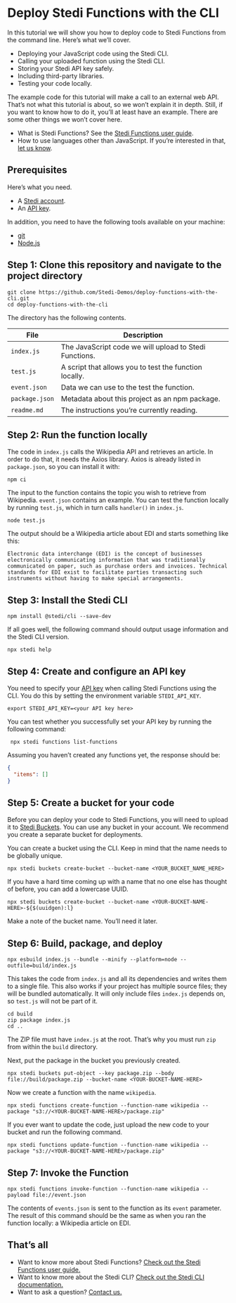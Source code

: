 # Deploy Stedi Functions with the CLI

In this tutorial we will show you how to deploy code to Stedi Functions from the command line. Here’s what we’ll cover.

- Deploying your JavaScript code using the Stedi CLI.
- Calling your uploaded function using the Stedi CLI.
- Storing your Stedi API key safely.
- Including third-party libraries.
- Testing your code locally.

The example code for this tutorial will make a call to an external web API. That’s not what this tutorial is about, so we won’t explain it in depth. Still, if you want to know how to do it, you’ll at least have an example. There are some other things we won’t cover here.

- What is Stedi Functions? See the [Stedi Functions user guide](https://www.stedi.com/docs/functions).
- How to use languages other than JavaScript. If you’re interested in that, [let us know](https://www.stedi.com/contact).

## Prerequisites

Here’s what you need.

- A [Stedi account](https://www.stedi.com/auth/sign-up).
- An [API key](https://www.stedi.com/app/settings/api-keys). 

In addition, you need to have the following tools available on your machine:

- [git](https://git-scm.com/downloads)
- [Node.js](https://nodejs.org/)

## Step 1: Clone this repository and navigate to the project directory

```console
git clone https://github.com/Stedi-Demos/deploy-functions-with-the-cli.git
cd deploy-functions-with-the-cli
```

The directory has the following contents.

File           | Description
---------------|------------
`index.js`     | The JavaScript code we will upload to Stedi Functions.
`test.js`      | A script that allows you to test the function locally.
`event.json`   | Data we can use to the test the function.
`package.json` | Metadata about this project as an npm package.
`readme.md`    | The instructions you’re currently reading.

## Step 2: Run the function locally

The code in `index.js` calls the Wikipedia API and retrieves an article. In order to do that, it needs the Axios library. Axios is already listed in `package.json`, so you can install it with:

```console
npm ci
```

The input to the function contains the topic you wish to retrieve from Wikipedia. `event.json` contains an example. You can test the function locally by running `test.js`, which in turn calls `handler()` in `index.js`.

```console
node test.js
```

The output should be a Wikipedia article about EDI and starts something like this:

```
Electronic data interchange (EDI) is the concept of businesses electronically communicating information that was traditionally communicated on paper, such as purchase orders and invoices. Technical standards for EDI exist to facilitate parties transacting such instruments without having to make special arrangements.
```

## Step 3: Install the Stedi CLI

```console
npm install @stedi/cli --save-dev
```

If all goes well, the following command should output usage information and the Stedi CLI version.

```console
npx stedi help
```

## Step 4: Create and configure an API key

You need to specify your [API key](https://www.stedi.com/app/settings/api-keys) when calling Stedi Functions using the CLI. You do this by setting the environment variable `STEDI_API_KEY`.

```
export STEDI_API_KEY=<your API key here>
```

You can test whether you successfully set your API key by running the following command:

```console
 npx stedi functions list-functions
 ```

Assuming you haven’t created any functions yet, the response should be:

```json
{
  "items": []
}
```

## Step 5: Create a bucket for your code

Before you can deploy your code to Stedi Functions, you will need to upload it to [Stedi Buckets](https://www.stedi.com/docs/buckets). You can use any bucket in your account. We recommend you create a separate bucket for deployments.

You can create a bucket using the CLI. Keep in mind that the name needs to be globally unique.

```console
npx stedi buckets create-bucket --bucket-name <YOUR_BUCKET_NAME_HERE>
```

If you have a hard time coming up with a name that no one else has thought of before, you can add a lowercase UUID.

```console
npx stedi buckets create-bucket --bucket-name <YOUR-BUCKET-NAME-HERE>-${$(uuidgen):l}
```

Make a note of the bucket name. You’ll need it later.

## Step 6: Build, package, and deploy

```console
npx esbuild index.js --bundle --minify --platform=node --outfile=build/index.js
```

This takes the code from `index.js` and all its dependencies and writes them to a single file. This also works if your project has multiple source files; they will be bundled automatically. It will only include files `index.js` depends on, so `test.js` will not be part of it.

```console
cd build
zip package index.js
cd ..
```

The ZIP file must have `index.js` at the root. That’s why you must run `zip` from within the `build` directory.

Next, put the package in the bucket you previously created.

```console
npx stedi buckets put-object --key package.zip --body file://build/package.zip --bucket-name <YOUR-BUCKET-NAME-HERE>
```

Now we create a function with the name `wikipedia`.

```console
npx stedi functions create-function --function-name wikipedia --package "s3://<YOUR-BUCKET-NAME-HERE>/package.zip"
```

If you ever want to update the code, just upload the new code to your bucket and run the following command.

```console
npx stedi functions update-function --function-name wikipedia --package "s3://<YOUR-BUCKET-NAME-HERE>/package.zip"
```

## Step 7: Invoke the Function

```console
npx stedi functions invoke-function --function-name wikipedia --payload file://event.json
```

The contents of `events.json` is sent to the function as its `event` parameter. The result of this command should be the same as when you ran the function locally: a Wikipedia article on EDI.

## That’s all

- Want to know more about Stedi Functions? [Check out the Stedi Functions user guide.](https://www.stedi.com/docs/functions)
- Want to know more about the Stedi CLI? [Check out the Stedi CLI documentation.](https://www.npmjs.com/package/@stedi/cli)
- Want to ask a question? [Contact us.](https://www.stedi.com/contact)
